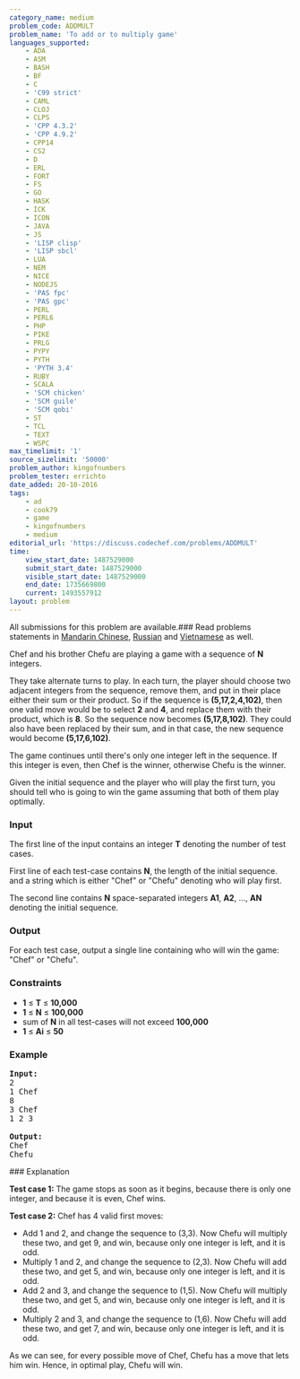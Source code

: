 ```yaml
---
category_name: medium
problem_code: ADDMULT
problem_name: 'To add or to multiply game'
languages_supported:
    - ADA
    - ASM
    - BASH
    - BF
    - C
    - 'C99 strict'
    - CAML
    - CLOJ
    - CLPS
    - 'CPP 4.3.2'
    - 'CPP 4.9.2'
    - CPP14
    - CS2
    - D
    - ERL
    - FORT
    - FS
    - GO
    - HASK
    - ICK
    - ICON
    - JAVA
    - JS
    - 'LISP clisp'
    - 'LISP sbcl'
    - LUA
    - NEM
    - NICE
    - NODEJS
    - 'PAS fpc'
    - 'PAS gpc'
    - PERL
    - PERL6
    - PHP
    - PIKE
    - PRLG
    - PYPY
    - PYTH
    - 'PYTH 3.4'
    - RUBY
    - SCALA
    - 'SCM chicken'
    - 'SCM guile'
    - 'SCM qobi'
    - ST
    - TCL
    - TEXT
    - WSPC
max_timelimit: '1'
source_sizelimit: '50000'
problem_author: kingofnumbers
problem_tester: errichto
date_added: 20-10-2016
tags:
    - ad
    - cook79
    - game
    - kingofnumbers
    - medium
editorial_url: 'https://discuss.codechef.com/problems/ADDMULT'
time:
    view_start_date: 1487529000
    submit_start_date: 1487529000
    visible_start_date: 1487529000
    end_date: 1735669800
    current: 1493557912
layout: problem
---
```

All submissions for this problem are available.###  Read problems statements in [Mandarin Chinese](http://www.codechef.com/download/translated/COOK79/mandarin/ADDMULT.pdf), [Russian](http://www.codechef.com/download/translated/COOK79/russian/ADDMULT.pdf) and [Vietnamese](http://www.codechef.com/download/translated/COOK79/vietnamese/ADDMULT.pdf) as well.

Chef and his brother Chefu are playing a game with a sequence of **N** integers.

They take alternate turns to play. In each turn, the player should choose two adjacent integers from the sequence, remove them, and put in their place either their sum or their product. So if the sequence is **(5,17,2,4,102)**, then one valid move would be to select **2** and **4**, and replace them with their product, which is **8**. So the sequence now becomes **(5,17,8,102)**. They could also have been replaced by their sum, and in that case, the new sequence would become **(5,17,6,102)**.

The game continues until there's only one integer left in the sequence. If this integer is even, then Chef is the winner, otherwise Chefu is the winner.

Given the initial sequence and the player who will play the first turn, you should tell who is going to win the game assuming that both of them play optimally.

### Input

The first line of the input contains an integer **T** denoting the number of test cases.

First line of each test-case contains **N**, the length of the initial sequence. and a string which is either "Chef" or "Chefu" denoting who will play first.

The second line contains **N** space-separated integers **A1**, **A2**, ..., **AN** denoting the initial sequence.

### Output

For each test case, output a single line containing who will win the game: "Chef" or "Chefu".

### Constraints

- **1** ≤ **T** ≤ **10,000**
- **1** ≤ **N** ≤ **100,000**
- sum of **N** in all test-cases will not exceed **100,000**
- **1** ≤ **Ai**  ≤ **50**

### Example

<pre><b>Input:</b>
2
1 Chef
8
3 Chef
1 2 3

<b>Output:</b>
Chef
Chefu
</pre>### Explanation

**Test case 1:** The game stops as soon as it begins, because there is only one integer, and because it is even, Chef wins.

**Test case 2:** Chef has 4 valid first moves:

- Add 1 and 2, and change the sequence to (3,3). Now Chefu will multiply these two, and get 9, and win, because only one integer is left, and it is odd.
- Multiply 1 and 2, and change the sequence to (2,3). Now Chefu will add these two, and get 5, and win, because only one integer is left, and it is odd.
- Add 2 and 3, and change the sequence to (1,5). Now Chefu will multiply these two, and get 5, and win, because only one integer is left, and it is odd.
- Multiply 2 and 3, and change the sequence to (1,6). Now Chefu will add these two, and get 7, and win, because only one integer is left, and it is odd.

As we can see, for every possible move of Chef, Chefu has a move that lets him win. Hence, in optimal play, Chefu will win.

